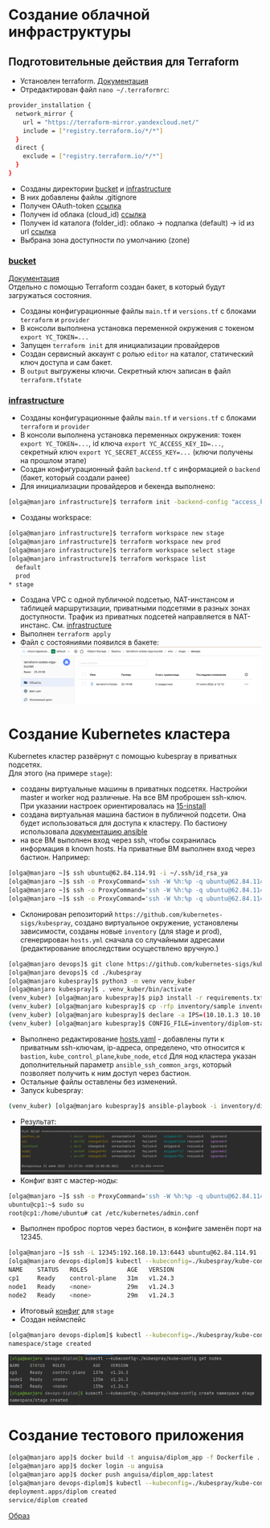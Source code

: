 # Создание облачной инфраструктуры

## Подготовительные действия для Terraform

- Установлен terraform. [Документация](https://cloud.yandex.ru/docs/tutorials/infrastructure-management/terraform-quickstart)
- Отредактирован файл `nano ~/.terraformrc`:
```bash
provider_installation {
  network_mirror {
    url = "https://terraform-mirror.yandexcloud.net/"
    include = ["registry.terraform.io/*/*"]
  }
  direct {
    exclude = ["registry.terraform.io/*/*"]
  }
}
```
- Созданы директории [bucket](terraform/bucket) и [infrastructure](terraform/infrastructure)
- В них добавлены файлы .gitignore
- Получен OAuth-token [ссылка](https://cloud.yandex.ru/docs/iam/concepts/authorization/oauth-token)
- Получен id облака (cloud_id) [ссылка](https://console.cloud.yandex.ru/cloud)
- Получен id каталога (folder_id): облако -> подпапка (default) -> id из url [ссылка](https://console.cloud.yandex.ru/folders/b1gcefcbnh0ok32bkvif)
- Выбрана зона доступности по умолчанию (zone)

### [bucket](terraform/bucket)
[Документация](https://cloud.yandex.ru/docs/tutorials/infrastructure-management/terraform-state-storage)  
Отдельно с помощью Terraform создан бакет, в который будут загружаться состояния.  
- Созданы конфигурационные файлы `main.tf` и `versions.tf` с блоками `terraform` и `provider`
- В консоли выполнена установка переменной окружения с токеном `export YC_TOKEN=...`
- Запущен `terraform init` для инициализации провайдеров
- Создан сервисный аккаунт с ролью `editor` на каталог, статический ключ доступа и сам бакет.
- В `output` выгружены ключи. Секретный ключ записан в файл `terraform.tfstate`

### [infrastructure](terraform/infrastructure)
- Созданы конфигурационные файлы `main.tf` и `versions.tf` с блоками `terraform` и `provider`
- В консоли выполнена установка переменных окружения: токен `export YC_TOKEN=...`, id ключа `export YC_ACCESS_KEY_ID=...`, секретный ключ `export YC_SECRET_ACCESS_KEY=...`
  (ключи получены на прошлом этапе)
- Создан конфигурационный файл `backend.tf` с информацией о `backend` (бакет, который создали ранее)
- Для инициализации провайдеров и бекенда выполнено:
```bash
[olga@manjaro infrastructure]$ terraform init -backend-config "access_key=$YC_ACCESS_KEY_ID" -backend-config "secret_key=$YC_SECRET_ACCESS_KEY"
```
- Созданы workspace:
```bash
[olga@manjaro infrastructure]$ terraform workspace new stage
[olga@manjaro infrastructure]$ terraform workspace new prod
[olga@manjaro infrastructure]$ terraform workspace select stage
[olga@manjaro infrastructure]$ terraform workspace list
  default
  prod
* stage
```
- Создана VPC с одной публичной подсетью, NAT-инстансом и таблицей маршрутизации, приватными подсетями в разных зонах доступности. 
Трафик из приватных подсетей направляется в NAT-инстанс. См. [infrastructure](terraform/infrastructure)
- Выполнен `terraform apply`
- Файл с состояниями появился в бакете:  
![Бакет](img/bucket.png)

# Создание Kubernetes кластера

Kubernetes кластер развёрнут с помощью kubespray в приватных подсетях.  
Для этого (на примере `stage`):
- созданы виртуальные машины в приватных подсетях. Настройки master и worker нод различные. На все ВМ проброшен ssh-ключ.
При указании настроек ориентировалась на [15-install](https://github.com/aak74/kubernetes-for-beginners/blob/308a72d08cf3aa62984211f793d3f9d24dd90ced/15-install/README.md)
- создана виртуальная машина бастион в публичной подсети. Она будет использоваться для доступа к кластеру.
По бастиону использовала [документацию ansible](https://docs.ansible.com/ansible/latest/reference_appendices/faq.html#how-do-i-configure-a-jump-host-to-access-servers-that-i-have-no-direct-access-to)
- на все ВМ выполнен вход через ssh, чтобы сохранилась информация в known hosts. На приватные ВМ выполнен вход через бастион. Например:
```bash
[olga@manjaro ~]$ ssh ubuntu@62.84.114.91 -i ~/.ssh/id_rsa_ya
[olga@manjaro ~]$ ssh -o ProxyCommand='ssh -W %h:%p -q ubuntu@62.84.114.91 -i ~/.ssh/id_rsa_ya' ubuntu@192.168.10.13 -i ~/.ssh/id_rsa_ya
[olga@manjaro ~]$ ssh -o ProxyCommand='ssh -W %h:%p -q ubuntu@62.84.114.91 -i ~/.ssh/id_rsa_ya' ubuntu@192.168.20.18 -i ~/.ssh/id_rsa_ya
[olga@manjaro ~]$ ssh -o ProxyCommand='ssh -W %h:%p -q ubuntu@62.84.114.91 -i ~/.ssh/id_rsa_ya' ubuntu@192.168.30.8 -i ~/.ssh/id_rsa_ya
```
- Склонирован репозиторий `https://github.com/kubernetes-sigs/kubespray`, создано виртуальное окружение, установлены зависимости,
  созданы новые `inventory` (для stage и prod), сгенерирован `hosts.yml` сначала со случайными адресами (редактирование впоследствии осуществлено вручную.)
```bash
[olga@manjaro devops]$ git clone https://github.com/kubernetes-sigs/kubespray.git
[olga@manjaro devops]$ cd ./kubespray
[olga@manjaro kubespray]$ python3 -m venv venv_kuber
[olga@manjaro kubespray]$ . venv_kuber/bin/activate
(venv_kuber) [olga@manjaro kubespray]$ pip3 install -r requirements.txt
(venv_kuber) [olga@manjaro kubespray]$ cp -rfp inventory/sample inventory/diplom-stage
(venv_kuber) [olga@manjaro kubespray]$ declare -a IPS=(10.10.1.3 10.10.1.4 10.10.1.5)
(venv_kuber) [olga@manjaro kubespray]$ CONFIG_FILE=inventory/diplom-stage/hosts.yaml python3 contrib/inventory_builder/inventory.py ${IPS[@]}
```
- Выполнено редактирование [hosts.yaml](kubespray/inventory/diplom-stage/hosts.yaml) - добавлены пути к приватным ssh-ключам, ip-адреса, определено, что относится к `bastion`, `kube_control_plane`,`kube_node`, `etcd`
Для нод кластера указан дополнительный параметр `ansible_ssh_common_args`, который позволяет получить к ним доступ через бастион.
- Остальные файлы оставлены без изменений.
- Запуск kubespray:
```bash
(venv_kuber) [olga@manjaro kubespray]$ ansible-playbook -i inventory/diplom-stage/hosts.yaml  --become --become-user=root cluster.yml -vvv
```
- Результат:
![Установка k8s](img/kubespray.png)
- Конфиг взят с мастер-ноды:
```bash
[olga@manjaro ~]$ ssh -o ProxyCommand='ssh -W %h:%p -q ubuntu@62.84.114.91 -i ~/.ssh/id_rsa_ya' ubuntu@192.168.10.13 -i ~/.ssh/id_rsa_ya
ubuntu@cp1:~$ sudo su
root@cp1:/home/ubuntu# cat /etc/kubernetes/admin.conf
```
- Выполнен проброс портов через бастион, в конфиге заменён порт на 12345.
```bash
[olga@manjaro ~]$ ssh -L 12345:192.168.10.13:6443 ubuntu@62.84.114.91 -i ~/.ssh/id_rsa_ya
[olga@manjaro devops-diplom]$ kubectl --kubeconfig=./kubespray/kube-config get nodes
NAME    STATUS   ROLES           AGE   VERSION
cp1     Ready    control-plane   31m   v1.24.3
node1   Ready    <none>          29m   v1.24.3
node2   Ready    <none>          29m   v1.24.3
```
- Итоговый [конфиг](kubespray/kube-config) для `stage`
- Создан неймспейс
```bash
[olga@manjaro devops-diplom]$ kubectl --kubeconfig=./kubespray/kube-config create namespace stage
namespace/stage created
```
![Результат](img/kubectl.png)

# Создание тестового приложения
```bash
[olga@manjaro app]$ docker build -t anguisa/diplom_app -f Dockerfile .
[olga@manjaro app]$ docker login -u anguisa
[olga@manjaro app]$ docker push anguisa/diplom_app:latest
[olga@manjaro devops-diplom]$ kubectl --kubeconfig=./kubespray/kube-config apply -f app/deployment.yml -n stage
deployment.apps/diplom created
service/diplom created
```
[Образ](https://hub.docker.com/repository/docker/anguisa/diplom_app)